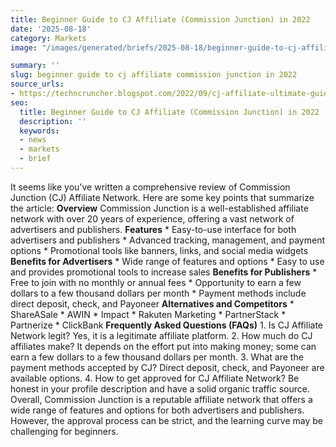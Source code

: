 ```yaml
---
title: Beginner Guide to CJ Affiliate (Commission Junction) in 2022
date: '2025-08-18'
category: Markets
image: "/images/generated/briefs/2025-08-18/beginner-guide-to-cj-affiliate-commission-junction-in-2022.svg"

summary: ''
slug: beginner guide to cj affiliate commission junction in 2022
source_urls:
- https://techncruncher.blogspot.com/2022/09/cj-affiliate-ultimate-guide-to.html
seo:
  title: Beginner Guide to CJ Affiliate (Commission Junction) in 2022 | Hash n Hedge
  description: ''
  keywords:
  - news
  - markets
  - brief
---
```


It seems like you've written a comprehensive review of Commission Junction (CJ) Affiliate Network. Here are some key points that summarize the article:  **Overview**  Commission Junction is a well-established affiliate network with over 20 years of experience, offering a vast network of advertisers and publishers.  **Features**  * Easy-to-use interface for both advertisers and publishers * Advanced tracking, management, and payment options * Promotional tools like banners, links, and social media widgets  **Benefits for Advertisers**  * Wide range of features and options * Easy to use and provides promotional tools to increase sales  **Benefits for Publishers**  * Free to join with no monthly or annual fees * Opportunity to earn a few dollars to a few thousand dollars per month * Payment methods include direct deposit, check, and Payoneer  **Alternatives and Competitors**  * ShareASale * AWIN * Impact * Rakuten Marketing * PartnerStack * Partnerize * ClickBank  **Frequently Asked Questions (FAQs)**  1. Is CJ Affiliate Network legit? Yes, it is a legitimate affiliate platform. 2. How much do CJ affiliates make? It depends on the effort put into making money; some can earn a few dollars to a few thousand dollars per month. 3. What are the payment methods accepted by CJ? Direct deposit, check, and Payoneer are available options. 4. How to get approved for CJ Affiliate Network? Be honest in your profile description and have a solid organic traffic source.  Overall, Commission Junction is a reputable affiliate network that offers a wide range of features and options for both advertisers and publishers. However, the approval process can be strict, and the learning curve may be challenging for beginners. 
